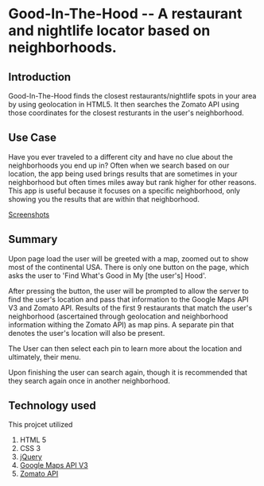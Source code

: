 # Good-In-The-Hood -- A restaurant and nightlife locator based on neighborhoods.

## Introduction 
Good-In-The-Hood finds the closest restaurants/nightlife spots in your area by using geolocation in HTML5. It then searches the Zomato API using those coordinates for the closest resturants in the user's neighborhood.

## Use Case
Have you ever traveled to a different city and have no clue about the neighborhoods you end up in? Often when we search based on our location, the app being used brings results that are sometimes in your neighborhood but often times miles away but rank higher for other reasons. This app is useful because it focuses on a specific neighborhood, only showing you the results that are within that neighborhood.

[Screenshots](https://github.com/tonybrancato/good-in-the-hood/tree/master/screenshots) 

## Summary
Upon page load the user will be greeted with a map, zoomed out to show most of the continental USA. There is only one button on the page, which asks the user to 'Find What's Good in My [the user's] Hood'. 

After pressing the button, the user will be prompted to allow the server to find the user's location and pass that information to the Google Maps API V3 and Zomato API. Results of the first 9 restaurants that match the user's neighborhood (ascertained through geolocation and neighborhood information withing the Zomato API) as map pins. A separate pin that denotes the user's location will also be present.

The User can then select each pin to learn more about the location and ultimately, their menu.

Upon finishing the user can search again, though it is recommended that they search again once in another neighborhood.

## Technology used
This projcet utilized 
  1. HTML 5
  2. CSS 3
  3. [jQuery](https://api.jquery.com/)
  4. [Google Maps API V3](https://developers.google.com/maps/)
  5. [Zomato API](https://developers.zomato.com/api)
